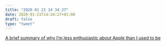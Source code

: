 ```yaml
---
title: "2020 01 21 14 34 27"
date: 2020-01-21T14:34:27+01:00
draft: false
type: "tweet"
---
```

[A brief summary of why I’m less enthusiastic about Apple than I used to be](http://morrick.me/archives/8693)
